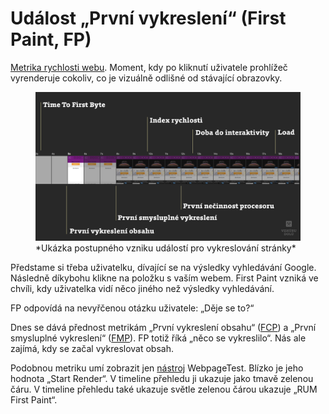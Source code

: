# Událost „První vykreslení“ (First Paint, FP)

[Metrika rychlosti webu](metriky-rychlosti.md). Moment, kdy po kliknutí uživatele prohlížeč vyrenderuje cokoliv, co je vizuálně odlišné od stávající obrazovky.

<figure>
<img src="../dist/images/original/metriky-rychlosti.jpg" alt="">
<figcaption markdown="1">
*Ukázka postupného vzniku událostí pro vykreslování stránky*
</figcaption>
</figure>

Předstame si třeba uživatelku, dívající se na výsledky vyhledávání Google. Následně díkybohu klikne na položku s vaším webem. First Paint vzniká ve chvíli, kdy uživatelka vidí něco jiného než výsledky vyhledávání.

FP odpovídá na nevyřčenou otázku uživatele: „Děje se to?“

Dnes se dává přednost metrikám „První vykreslení obsahu“ ([FCP](metrika-fcp.md)) a „První smysluplné vykreslení“ ([FMP](metrika-fmp.md)). FP totiž říká „něco se vykreslilo“. Nás ale zajímá, kdy se začal vykreslovat obsah.

Podobnou metriku umí zobrazit jen [nástroj](rychlost-nastroje.md) WebpageTest. Blízko je jeho hodnota „Start Render“. V timeline přehledu ji ukazuje jako tmavě zelenou čáru. V timeline přehledu také ukazuje světle zelenou čárou ukazuje „RUM First Paint“.

<!-- AdSnippet -->
